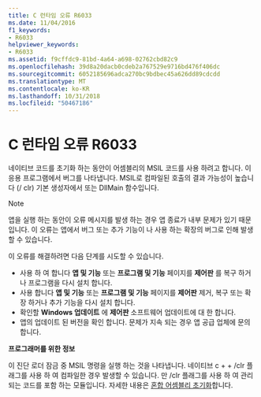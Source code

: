 ```yaml
---
title: C 런타임 오류 R6033
ms.date: 11/04/2016
f1_keywords:
- R6033
helpviewer_keywords:
- R6033
ms.assetid: f9cffdc9-81bd-4a64-a698-02762cbd82c9
ms.openlocfilehash: 39d8a20dacb0cdeb2a767529e9716bd476f406dc
ms.sourcegitcommit: 6052185696adca270bc9bdbec45a626dd89cdcdd
ms.translationtype: MT
ms.contentlocale: ko-KR
ms.lasthandoff: 10/31/2018
ms.locfileid: "50467186"
---
```

# <a name="c-runtime-error-r6033"></a>C 런타임 오류 R6033

네이티브 코드를 초기화 하는 동안이 어셈블리의 MSIL 코드를 사용 하려고 합니다. 이 응용 프로그램에서 버그를 나타냅니다. MSIL로 컴파일된 호출의 결과 가능성이 높습니다 (/ clr) 기본 생성자에서 또는 DllMain 함수입니다.

> [!NOTE]
> 앱을 실행 하는 동안이 오류 메시지를 발생 하는 경우 앱 종료가 내부 문제가 있기 때문입니다. 이 오류는 앱에서 버그 또는 추가 기능이 나 사용 하는 확장의 버그로 인해 발생할 수 있습니다.
>
> 이 오류를 해결하려면 다음 단계를 시도할 수 있습니다.
>
> - 사용 하 여 합니다 **앱 및 기능** 또는 **프로그램 및 기능** 페이지를 **제어판** 를 복구 하거나 프로그램을 다시 설치 합니다.
> - 사용 합니다 **앱 및 기능** 또는 **프로그램 및 기능** 페이지를 **제어판** 제거, 복구 또는 확장 하거나 추가 기능을 다시 설치 합니다.
> - 확인할 **Windows 업데이트** 에 **제어판** 소프트웨어 업데이트에 대 한 합니다.
> - 앱의 업데이트 된 버전을 확인 합니다. 문제가 지속 되는 경우 앱 공급 업체에 문의 합니다.

**프로그래머를 위한 정보**

이 진단 로더 잠금 중 MSIL 명령을 실행 하는 것을 나타냅니다. 네이티브 c + + /clr 플래그를 사용 하 여 컴파일한 경우 발생할 수 있습니다. 만 /clr 플래그를 사용 하 여 관리 되는 코드를 포함 하는 모듈입니다. 자세한 내용은 [혼합 어셈블리 초기화](../../dotnet/initialization-of-mixed-assemblies.md)합니다.